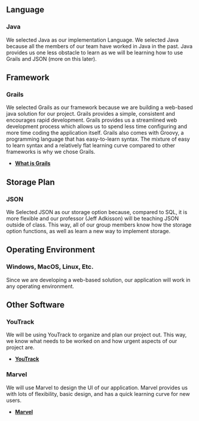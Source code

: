 ## Language
### Java
We selected Java as our implementation Language. We selected Java because all the members of our team have worked in Java in the past.
Java provides us one less obstacle to learn as we will be learning how to use Grails and JSON (more on this later). 

## Framework
### Grails
We selected Grails as our framework because we are building a web-based java solution for our project. Grails provides a simple, consistent 
and encourages rapid development. Grails provides us a streamlined web development process which allows us to spend less time configuring 
and more time coding the application itself. Grails also comes with Groovy, a programming language that has easy-to-learn syntax. The mixture 
of easy to learn syntax and a relatively flat learning curve compared to other frameworks is why we chose Grails. 
* __[What is Grails](https://www.trio.dev/blog/what-is-grails)__

## Storage Plan
### JSON
We Selected JSON as our storage option because, compared to SQL, it is more flexible and our professor (Jeff Adkisson) will be teaching JSON 
outside of class. This way, all of our group members know how the storage option functions, as well as learn a new way to implement storage. 

## Operating Environment
### Windows, MacOS, Linux, Etc. 
Since we are developing a web-based solution, our application will work in any operating environment. 

## Other Software
### YouTrack
We will be using YouTrack to organize and plan our project out. This way, we know what needs to be worked on and how urgent aspects of our project are. 
* __[YouTrack](https://adkisson-swe-f23.youtrack.cloud/gantt-charts/174-13)__
### Marvel
We will use Marvel to design the UI of our application. Marvel provides us with lots of flexibility, basic design, and has a quick learning curve for new users. 
* __[Marvel](https://www.trustradius.com/products/marvel/reviews?qs=pros-and-cons)__
